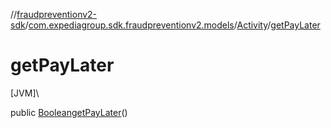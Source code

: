 //[fraudpreventionv2-sdk](../../../index.md)/[com.expediagroup.sdk.fraudpreventionv2.models](../index.md)/[Activity](index.md)/[getPayLater](get-pay-later.md)

# getPayLater

[JVM]\

public [Boolean](https://docs.oracle.com/javase/8/docs/api/java/lang/Boolean.html)[getPayLater](get-pay-later.md)()
